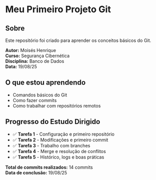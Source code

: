 # Meu Primeiro Projeto Git

## Sobre
Este repositório foi criado para aprender os conceitos básicos do Git.  

**Autor:** Moisés Henrique  
**Curso:** Segurança Cibernética  
**Disciplina:** Banco de Dados  
**Data:** 19/08/25

## O que estou aprendendo
- Comandos básicos do Git  
- Como fazer commits  
- Como trabalhar com repositórios remotos

## Progresso do Estudo Dirigido

- ✅ **Tarefa 1** - Configuração e primeiro repositório  
- ✅ **Tarefa 2** - Modificações e primeiro commit  
- ✅ **Tarefa 3** - Trabalho com branches  
- ✅ **Tarefa 4** - Merge e resolução de conflitos  
- ✅ **Tarefa 5** - Histórico, logs e boas práticas  

**Total de commits realizados:** 14 commits  
**Data de conclusão:** 19/08/25

